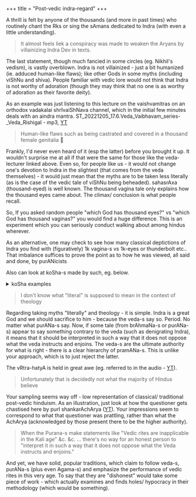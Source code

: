 +++
title = "Post-vedic indra-regard"
+++

A thrill is felt by anyone of the thousands (and more in past times) who routinely chant the Rks or sing the sAmans dedicated to Indra (with even a little understanding).


> It almost feels liek a conspiracy was made to weaken the Aryans by villainizing Indra Dev in texts.

The last statement, though much fancied in some circles (eg. Nikhil's vedism), is vastly overblown. Indra is not villainized - just a bit humanized (ie. adduced human-like flaws); like other Gods in some myths (including viShNu and shiva). People familiar with vedic lore would not think that Indra is not worthy of adoration (though they may think that no one is as worthy of adoration as their favorite deity).

As an example was just listening to this lecture on the vaishvamitras on an orthodox vadakalai shrIvaiShNava channel, which in the initial few minutes deals with an aindra mantra. ST_20221205_17.6.Veda_Vaibhavam_series-_Veda_Rishigal - mp3, [YT](https://www.youtube.com/watch?v=oZfCHczPoiU)  

> Human-like flaws such as being castrated and covered in a thousand female genitalia 🥰

Frankly, I'd never even heard of it (esp the latter) before you brought it up. It wouldn't surprise me at all if that were the same for those like the veda-lecturer linked above. Even so, for people like us - it would not change one's devotion to Indra in the slightest (that comes from the veda themselves) - it would just mean that the myths are to be taken less literally (as is the case of the vedic tale of viShNu being beheaded). sahasrAxa (thousand-eyed) is well known. The thousand vagina tale only explains how the thousand eyes came about. The climax/ conclusion is what people recall.

So, If you asked random people "which God has thousand eyes?" vs "which God has thousand vaginas?" you would find a huge difference. This is an experiment which you can seriously conduct walking about among hindus wherever. 

As an alternative, one may check to see how many classical deptictions of Indra you find with (figuratively) 1k vagina-s vs 1k-eyes or thunderbolt etc.. That imbalance suffices to prove the point as to how he was viewed, all said and done, by purANicists

Also can look at koSha-s made by such, eg. below.

<details><summary>koSha examples</summary>

कल्पद्रुमः -

> इन्द्रः, पुं, (इन्दतोति । इदि परमैश्वर्य्ये तस्मात् रन्-
प्रत्ययः ।) देवराजः । स तु अदितिपुत्त्रः । पूर्व्व-
दिक्पतिश्च । तस्य भार्य्या शची । पुत्त्राः जयन्तः १
ऋषभः २ मीढ्वांश्च ३ । अस्त्रं वज्रं । वाहनं ऐरा-
वतः । पुरी अमरावती । वनं नन्दनं । तत्पर्य्यायः ।
मरुत्वान् २ मघवा ३ विडोजाः ४ पाकशासनः ५
वृद्धश्रवाः ६ सुनासीरः ७ पुरुहूतः ८ पुरन्दरः ९
जिष्णुः १० लेखर्षमः ११ शक्रः १२ शतमन्युः १३
दिवस्पतिः १४ सुत्रामा १५ गोत्रभित् १६ वज्री १७
वासवः १८ वृत्रहा १९ वृषा २० वास्तोस्पतिः २१
सुरपतिः २२ बलारातिः २३ शचीपतिः २४ जम्भ-
भेदी २५ हरिहयः २६ स्वाराट् २७ नमुचि-
सूदनः २८ संक्रन्दनः २९ दुश्च्यवनः ३० तुराषाट्
३१ मेघवाहनः ३२ आखण्डलः ३३ सहस्राक्षः ३४
ऋभुक्षा ३५ । इत्यमरः । महेन्द्रः ३६ कौशिकः ३७
पूतक्रतुः ३८ विश्वम्भरः ३९ हरिः ४० पुरदंशा
४१ शतधृतिः ४२ पृतनाषाड् ४३ अहिद्विषः
४४ । इति जटाधरः ॥ वज्रपाणिः ४५ देवराजः
४६ पर्व्वतारिः ४७ पर्य्यण्यः ४८ देवताधिपः ४९
नाकनाथः ५० पूर्व्वदिक्पतिः ५१ पुलोमारिः ५२
अर्हः ५३ प्राचीनवर्हिः ५४ तपस्तक्षः ५५ । इति
शब्दरत्नावली । तस्य चतुर्द्दश नाम भेदा यथा ।
“इन्द्रश्च विश्वभुग् ज्ञेयो विपश्चित्तदन्तरम् ।
विभुः प्रभुः शिखिश्चैव तथैब च मनोजवः ।
तेजस्वी साम्प्रतस्त्विन्द्रो वलिर्भाव्यस्त्वनन्तरम् ॥
अद्भुतस्त्रिदिवश्चैव दशमस्त्विन्द्र उच्यते ।
सुशान्तिश्च सुकीर्त्तिश्च ऋतधाता दिवस्पतिः ।
इति भूता भविष्याश्च इन्द्रा ज्ञेयाश्चतुर्द्दश” ॥
इति देवीपुराणे कालव्यवस्थध्यायः ।
विष्कुम्भादिसप्तविंशतियोगान्तर्गतषड्विंशयोगः ।
तत्र जातफलम् ।
“प्रतापशीलो बलवान् गुणज्ञः
श्लेष्माधिकः श्रीकमलाभ्यपेतः ।
किलेन्द्रयोगो यदि जन्मकाले
महेन्द्रतुल्यः पुरुषः प्रसन्नः” ।
इति कोष्ठीप्रदीपः ॥ * ॥ अन्तरात्मा आदित्य-
विशेषः । इति मेदिनी (यथा, हरिवंशे ।
“तत्र शक्रश्च विष्णुश्च जज्ञाते पुनरेव ह” ।)
कुटजवृक्षः । रात्रिः । इति धरणी ॥ उपह्वीप-
विशेषः । इति शब्दमाला ॥ परमेश्वरः । इति
वेदान्तः ॥ (“इन्द्रो मायाभिः पुरुरूप ईयते”
इति श्रुतिः ॥ इन्द्रियं । श्रेष्ठः । प्रथमः । यथा,
नरेन्द्रो राजा । पक्षीन्द्रो गरुडः । इत्यादिः ।)
</details>



>  I don't know what "literal" is supposed to mean in the context of theology

Regarding taking myths "literally" and theology - it is simple. Indra is a great God and we should sacrifice to him - because the veda-s say so. Period. No matter what purANa-s say. Now, if some tale (from brAhmaNa-s or purANa-s) appear to say something contrary to the veda (such as denigrating Indra), it means that it should be interpreted in such a way that it does not oppose what the veda instructs and enjoins. The veda-s are the ultimate authority for what is right - there is a clear hierarchy of pramANa-s. This is unlike your approach, which is to just reject the latter.

The vRtra-hatyA is held in great awe (eg. referred to in the audio - [YT](https://www.youtube.com/watch?v=oZfCHczPoiU)).

> Unfortunately that is decidedly not what the majority of Hindus believe

Your sampling seems way off - low representation of classical/ traditional post-vedic hinduism. As an illustration, just look at how the questioner gets chastised here by purI shankarAchArya ([YT](https://www.youtube.com/watch?v=xK4Kvf4gi4I)). Your impressions seem to correspond to what that questioner was prattling, rather than what the AchArya (acknowledged by those present there to be the higher authority).


> When the Purana-s make statements like "Vedic rites are inapplicable in the Kali age" &c. &c. ... there's no way for an honest person to "interpret it in such a way that it does not oppose what the Veda instructs and enjoins."

And yet, we have solid, popular traditions, which claim to follow veda-s, purANa-s (plus even Agama-s) and emphasize the performance of vedic rites in this very age. To say that they are "dishonest" would take some piece of work - which actually examines and finds holes/ hypocracy in their methodology (which would be something).


